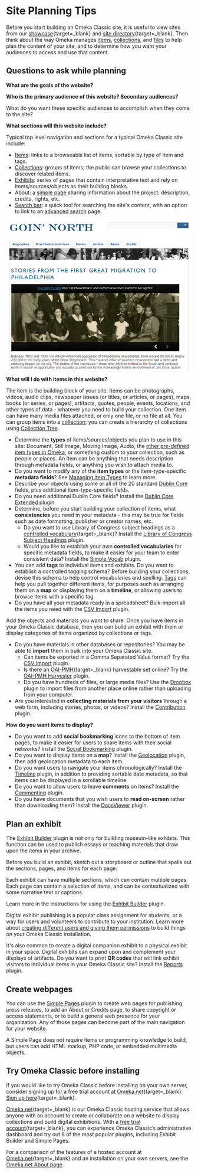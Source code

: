 # Site Planning Tips

Before you start building an Omeka Classic site, it is useful to view sites from our [showcase](https://omeka.org/classic/showcase/){target=_blank} and [site directory](https://omeka.org/classic/directory/){target=_blank}. Then think about the way Omeka manages [items](../Content/Items.md), [collections](../Content/Collections.md), and [files](../Content/Files.md) to help plan the content of your site, and to determine how you want your audiences to access and use that content.

Questions to ask while planning
---------------------------------------------------------------

**What are the goals of the website?**

**Who is the primary audience of this website? Secondary audiences?** 

What do you want these specific audiences to accomplish when they come to the site?

**What sections will this website include?** 

Typical top level navigation and sections for a typical Omeka Classic site include:  

  - [Items](../Content/Items.md): links to a browseable list of items, sortable by type of item and tags.
  - [Collections](../Content/Collections.md): groups of items; the public can browse your collections to discover related items.
  - [Exhibits](../Plugins/ExhibitBuilder.md): series of pages that contain interpretative text and rely on items/sources/objects as their building blocks.
  - About: a [simple page](../Plugins/SimplePages.md) sharing information about the project: description, credits, rights, etc.
  - [Search bar](../GettingStarted/Searching.md#basic-search): a quick tool for searching the site's content, with an option to link to an [advanced search](../GettingStarted/Searching.md#advanced-search) page.

![A front page of an Omeka Classic installation, with a navigation bar that includes "Biographies", "Oral History Interviews", "Stories", "Archive", "About", and "Credits". The homepage displays a slideshow of images, with links to exhibits, and a paragraph of introductory text.](../doc_files/sitePlanning.png)

**What will I do with items in this website?**

The item is the building block of your site. Items can be photographs, videos, audio clips, newspaper issues (or titles, or articles, or pages), maps, books (or series, or pages), artifacts, quotes, people, events, locations, and other types of data - whatever you need to build your collection. One item can have many media files attached, or only one file, or no file at all. You can group items into a [collection](../Content/Collections.md); you can create a hierarchy of collections using [Collection Tree](../Plugins/CollectionTree.md).

- Determine the **types** of items/sources/objects you plan to use in this site: Document, Still Image, Moving Image, Audio, the [other pre-defined item types in Omeka](../Content/Item_Types.md#pre-defined-item-types), or something custom to your collection, such as people or places. An item can be anything that needs description through metadata fields, or anything you wish to attach media to.
- Do you want to modify any of the **item types** or the item-type-specific **metadata fields**? See [Managing Item Types](../Content/Item_Types.md) to learn more.
- Describe your objects using some or all of the 20 standard [Dublin Core](../Content/Working_with_Dublin_Core.md) fields, plus additional item-type-specific fields. 
- Do you need additional Dublin Core fields? Install the [Dublin Core Extended](../Plugins/DublinCoreExtended.md) plugin.
- Determine, before you start building your collection of items, what **consistencies** you need in your metadata - this may be true for fields such as date formatting, publisher or creator names, etc. 
	* Do you want to use Library of Congress subject headings as a [controlled vocabulary](https://en.wikipedia.org/wiki/Controlled_vocabulary){target=_blank}? Install the [Library of Congress Subject Headings](../Plugins/Library_of_Congress_Suggest.md) plugin. 
	* Would you like to establish your own **controlled vocabularies** for specific metadata fields, to make it easier for your team to enter consistent data? Install the [Simple Vocab](../Plugins/SimpleVocab.md) plugin.
- You can add **tags** to individual items and exhibits. Do you want to establish a controlled tagging schema? Before building your collections, devise this schema to help control vocabularies and spelling. [Tags](../Content/Tags.md) can help you pull together different items, for purposes such as arranging them on a **map** or displaying them on a **timeline**, or allowing users to browse items with a specific tag.
- Do you have all your metadata ready in a spreadsheet? Bulk-import all the items you need with the [CSV Import](../Plugins/CSV_Import.md) plugin.

Add the objects and materials you want to share. Once you have items in your Omeka Classic database, then you can build an exhibit with them or display categories of items organized by collections or tags.

- Do you have materials in other databases or repositories? You may be able to **import** them in bulk into your Omeka Classic site. 
	* Can items be exported in a Comma Separated Value format? Try the [CSV Import](../Plugins/CSV_Import.md) plugin.
	* Is there an [OAI-PMH](https://www.openarchives.org/pmh/){target=_blank} harvestable set online? Try the [OAI-PMH Harvester](../Plugins/OaipmhHarvester.md) plugin.
	* Do you have hundreds of files, or large media files? Use the [Dropbox](../Plugins/Dropbox.md) plugin to import files from another place online rather than uploading from your computer.
- Are you interested in **collecting materials from your visitors** through a web form, including stories, photos, or videos? Install the [Contribution](../Plugins/Contribution.md) plugin.

**How do you want items to display?**

- Do you want to add **social bookmarking** icons to the bottom of item pages, to make it easier for users to share items with their social networks? Install the [Social Bookmarking](../Plugins/SocialBookmarking.md) plugin.
- Do you want to display items on a **map**? Install the [Geolocation](../Plugins/Geolocation.md) plugin, then add geolocation metadata to each item.
- Do you want users to navigate your items chronologically? Install the [Timeline](../Plugins/Geolocation.md) plugin, in addition to providing sortable date metadata, so that items can be displayed in a scrollable timeline. 
- Do you want to allow users to leave **comments** on items? Install the [Commenting](../Plugins/Commenting.md) plugin.
- Do you have documents that you wish users to **read on-screen** rather than downloading them? Install the [DocsViewer](../Plugins/DocsViewer.md) plugin.

Plan an exhibit 
------------------------------------------------------------

The [Exhibit Builder](../Plugins/ExhibitBuilder.md) plugin is not only for building museum-like exhibits. This function can be used to publish essays or teaching materials that draw upon the items in your archive. 

Before you build an exhibit, sketch out a storyboard or outline that spells out the sections, pages, and items for each page.

Each exhibit can have multiple sections, which can contain multiple pages. Each page can contain a selection of items, and can be contextualized with some narrative text or captions.

Learn more in the instructions for using the [Exhibit Builder](../Plugins/ExhibitBuilder.md) plugin.

Digital exhibit publishing is a popular class assignment for students, or a way for users and volunteers to contribute to your institution. Learn more about [creating different users and giving them permissions](../Admin/Users.md) to build things on your Omeka Classic installation.

It's also common to create a digital companion exhibit to a physical exhibit in your space. Digital exhibits can expand upon and complement your displays of artifacts. Do you want to print **QR codes** that will link exhibit visitors to individual items in your Omeka Classic site? Install the [Reports](../Plugins/Reports.md) plugin.

Create webpages
---------------------

You can use the [Simple Pages](../Plugins/SimplePages.md) plugin to create web pages for publishing press releases, to add an About or Credits page, to share copyright or access statements, or to build a general web presence for your organization. Any of those pages can become part of the main navigation for your website.

A Simple Page does not require items or programming knowledge to build, but users can add HTML markup, PHP code, or embedded multimedia objects.

Try Omeka Classic before installing
---

If you would like to try Omeka Classic before installing on your own server, consider signing up for a free trial account at
[Omeka.net](http://www.omeka.net/){target=_blank}. [Sign up here](https://www.omeka.net/signup){target=_blank}.

[Omeka.net](http://www.omeka.net/){target=_blank} is our Omeka Classic hosting service that allows anyone with an account to create or collaborate on a website to display collections and build digital exhibitions. With a [free trial account](https://info.omeka.net/signup/){target=_blank}, you can experience Omeka Classic’s administrative dashboard and try out 8 of the most popular plugins, including Exhibit Builder and Simple Pages.

For a comparison of the features of a hosted account at [Omeka.net](http://www.omeka.net/){target=_blank} and an installation on your own servers, see the [Omeka.net About page](http://info.omeka.net/about/).